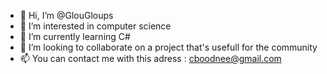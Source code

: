 - 👋 Hi, I’m @GlouGloups
- 👀 I’m interested in computer science
- 🌱 I’m currently learning C#
- 💞️ I’m looking to collaborate on a project that's usefull for the community
- 📫 You can contact me with this adress : cboodnee@gmail.com

<!---
GlouGloups/GlouGloups is a ✨ special ✨ repository because its `README.md` (this file) appears on your GitHub profile.
You can click the Preview link to take a look at your changes.
--->

